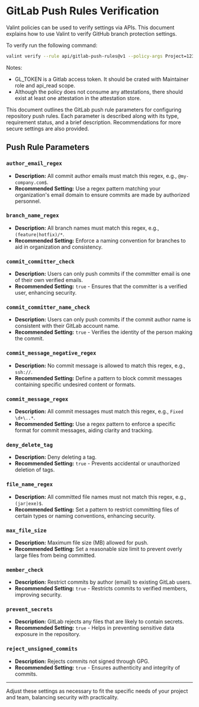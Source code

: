 # GitLab Push Rules Verification

Valint policies can be used to verify settings via APIs. This document explains how to use Valint to verify GitHub branch protection settings.

To verify run the following command:
```bash
valint verify --rule api/gitlab-push-rules@v1 --policy-args Project=12345678 --policy-args Token=$GL_TOKEN
```

Notes:
- GL_TOKEN is a Gitlab access token. It should be crated with Maintainer role and api_read scope.
- Although the policy does not consume any attestations, there should exist at least one attestation in the attestation store.



This document outlines the GitLab push rule parameters for configuring repository push rules. Each parameter is described along with its type, requirement status, and a brief description. Recommendations for more secure settings are also provided.

## Push Rule Parameters

### `author_email_regex`
- **Description:** All commit author emails must match this regex, e.g., `@my-company.com$`.
- **Recommended Setting:** Use a regex pattern matching your organization's email domain to ensure commits are made by authorized personnel.

### `branch_name_regex`
- **Description:** All branch names must match this regex, e.g., `(feature|hotfix)/*`.
- **Recommended Setting:** Enforce a naming convention for branches to aid in organization and consistency.

### `commit_committer_check`
- **Description:** Users can only push commits if the committer email is one of their own verified emails.
- **Recommended Setting:** `true` - Ensures that the committer is a verified user, enhancing security.

### `commit_committer_name_check`
- **Description:** Users can only push commits if the commit author name is consistent with their GitLab account name.
- **Recommended Setting:** `true` - Verifies the identity of the person making the commit.

### `commit_message_negative_regex`
- **Description:** No commit message is allowed to match this regex, e.g., `ssh://`.
- **Recommended Setting:** Define a pattern to block commit messages containing specific undesired content or formats.

### `commit_message_regex`
- **Description:** All commit messages must match this regex, e.g., `Fixed \d+\..*`.
- **Recommended Setting:** Use a regex pattern to enforce a specific format for commit messages, aiding clarity and tracking.

### `deny_delete_tag`
- **Description:** Deny deleting a tag.
- **Recommended Setting:** `true` - Prevents accidental or unauthorized deletion of tags.

### `file_name_regex`
- **Description:** All committed file names must not match this regex, e.g., `(jar|exe)$`.
- **Recommended Setting:** Set a pattern to restrict committing files of certain types or naming conventions, enhancing security.

### `max_file_size`
- **Description:** Maximum file size (MB) allowed for push.
- **Recommended Setting:** Set a reasonable size limit to prevent overly large files from being committed.

### `member_check`
- **Description:** Restrict commits by author (email) to existing GitLab users.
- **Recommended Setting:** `true` - Restricts commits to verified members, improving security.

### `prevent_secrets`
- **Description:** GitLab rejects any files that are likely to contain secrets.
- **Recommended Setting:** `true` - Helps in preventing sensitive data exposure in the repository.

### `reject_unsigned_commits`
- **Description:** Rejects commits not signed through GPG.
- **Recommended Setting:** `true` - Ensures authenticity and integrity of commits.

---

Adjust these settings as necessary to fit the specific needs of your project and team, balancing security with practicality.
